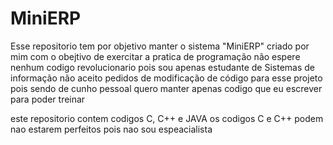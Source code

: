 # MiniERP  

Esse repositorio tem por objetivo manter o sistema "MiniERP" criado por
mim com o obejtivo de exercitar a pratica de programação não espere nenhum codigo revolucionario pois sou apenas estudante de Sistemas de informação 
não aceito pedidos de modificação de código para esse projeto pois sendo de cunho pessoal
quero manter apenas codigo que eu escrever para poder treinar

este repositorio contem codigos C, C++ e JAVA os codigos C e C++ podem nao estarem perfeitos pois nao sou espeacialista
